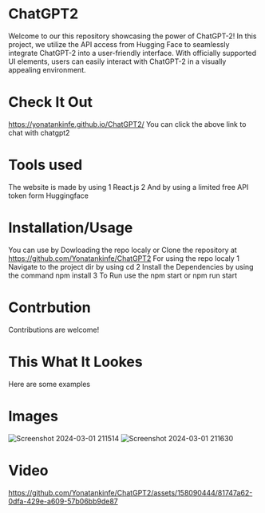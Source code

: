 # ChatGPT2
Welcome to our this repository showcasing the power of ChatGPT-2! In this project, we utilize the API access from Hugging Face to seamlessly integrate ChatGPT-2 into a user-friendly interface. With officially supported UI elements, users can easily interact with ChatGPT-2 in a visually appealing environment.
# Check It Out
https://yonatankinfe.github.io/ChatGPT2/
You can click the above link to chat with chatgpt2 
# Tools used 
The website is made by using 
1 React.js
2 And by using a limited free API token form Huggingface 
# Installation/Usage 
You can use by Dowloading the repo localy or Clone the repository at https://github.com/Yonatankinfe/ChatGPT2
For using the repo localy 
1 Navigate to the project dir by using cd
2 Install the Dependencies by using the command npm install
3 To Run use the npm start or npm run start
# Contrbution 
Contributions are welcome! 
# This What It Lookes 
Here are some examples
# Images 
![Screenshot 2024-03-01 211514](https://github.com/Yonatankinfe/ChatGPT2/assets/158090444/65c5236f-3b6e-4260-88c4-704b6d4ca5f2)
![Screenshot 2024-03-01 211630](https://github.com/Yonatankinfe/ChatGPT2/assets/158090444/f7ae56f1-2caa-45f0-87dc-c23a47af7ecf)
# Video
https://github.com/Yonatankinfe/ChatGPT2/assets/158090444/81747a62-0dfa-429e-a609-57b06bb9de87
